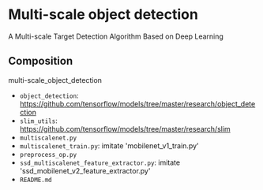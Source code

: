 # Multi-scale object detection

  A Multi-scale Target Detection Algorithm Based on Deep Learning

## Composition
  multi-scale_object_detection

* `object_detection`: https://github.com/tensorflow/models/tree/master/research/object_detection
* `slim_utils`: https://github.com/tensorflow/models/tree/master/research/slim
* `multiscalenet.py`
* `multiscalenet_train.py`: imitate 'mobilenet_v1_train.py'
* `preprocess_op.py`
* `ssd_multiscalenet_feature_extractor.py`: imitate 'ssd_mobilenet_v2_feature_extractor.py'
* `README.md`